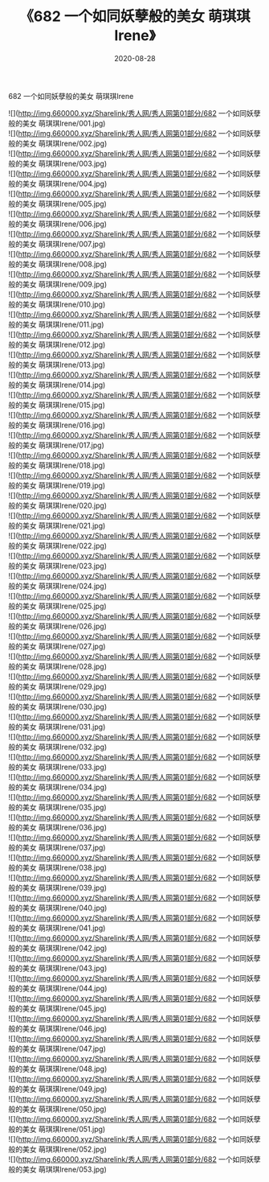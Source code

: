 ﻿---
layout: post
title:  《682 一个如同妖孽般的美女 萌琪琪Irene》
date:   2020-08-28
img: http://img.660000.xyz/Sharelink/秀人网/秀人网第01部分/682 一个如同妖孽般的美女 萌琪琪Irene/000.jpg
categories: [美女, 清纯, 唯美]
---

682 一个如同妖孽般的美女 萌琪琪Irene

  ![](http://img.660000.xyz/Sharelink/秀人网/秀人网第01部分/682 一个如同妖孽般的美女 萌琪琪Irene/001.jpg) <br> ![](http://img.660000.xyz/Sharelink/秀人网/秀人网第01部分/682 一个如同妖孽般的美女 萌琪琪Irene/002.jpg) <br> ![](http://img.660000.xyz/Sharelink/秀人网/秀人网第01部分/682 一个如同妖孽般的美女 萌琪琪Irene/003.jpg) <br> ![](http://img.660000.xyz/Sharelink/秀人网/秀人网第01部分/682 一个如同妖孽般的美女 萌琪琪Irene/004.jpg) <br> ![](http://img.660000.xyz/Sharelink/秀人网/秀人网第01部分/682 一个如同妖孽般的美女 萌琪琪Irene/005.jpg) <br> ![](http://img.660000.xyz/Sharelink/秀人网/秀人网第01部分/682 一个如同妖孽般的美女 萌琪琪Irene/006.jpg) <br> ![](http://img.660000.xyz/Sharelink/秀人网/秀人网第01部分/682 一个如同妖孽般的美女 萌琪琪Irene/007.jpg) <br> ![](http://img.660000.xyz/Sharelink/秀人网/秀人网第01部分/682 一个如同妖孽般的美女 萌琪琪Irene/008.jpg) <br> ![](http://img.660000.xyz/Sharelink/秀人网/秀人网第01部分/682 一个如同妖孽般的美女 萌琪琪Irene/009.jpg) <br> ![](http://img.660000.xyz/Sharelink/秀人网/秀人网第01部分/682 一个如同妖孽般的美女 萌琪琪Irene/010.jpg) <br> ![](http://img.660000.xyz/Sharelink/秀人网/秀人网第01部分/682 一个如同妖孽般的美女 萌琪琪Irene/011.jpg) <br> ![](http://img.660000.xyz/Sharelink/秀人网/秀人网第01部分/682 一个如同妖孽般的美女 萌琪琪Irene/012.jpg) <br> ![](http://img.660000.xyz/Sharelink/秀人网/秀人网第01部分/682 一个如同妖孽般的美女 萌琪琪Irene/013.jpg) <br> ![](http://img.660000.xyz/Sharelink/秀人网/秀人网第01部分/682 一个如同妖孽般的美女 萌琪琪Irene/014.jpg) <br> ![](http://img.660000.xyz/Sharelink/秀人网/秀人网第01部分/682 一个如同妖孽般的美女 萌琪琪Irene/015.jpg) <br> ![](http://img.660000.xyz/Sharelink/秀人网/秀人网第01部分/682 一个如同妖孽般的美女 萌琪琪Irene/016.jpg) <br> ![](http://img.660000.xyz/Sharelink/秀人网/秀人网第01部分/682 一个如同妖孽般的美女 萌琪琪Irene/017.jpg) <br> ![](http://img.660000.xyz/Sharelink/秀人网/秀人网第01部分/682 一个如同妖孽般的美女 萌琪琪Irene/018.jpg) <br> ![](http://img.660000.xyz/Sharelink/秀人网/秀人网第01部分/682 一个如同妖孽般的美女 萌琪琪Irene/019.jpg) <br> ![](http://img.660000.xyz/Sharelink/秀人网/秀人网第01部分/682 一个如同妖孽般的美女 萌琪琪Irene/020.jpg) <br> ![](http://img.660000.xyz/Sharelink/秀人网/秀人网第01部分/682 一个如同妖孽般的美女 萌琪琪Irene/021.jpg) <br> ![](http://img.660000.xyz/Sharelink/秀人网/秀人网第01部分/682 一个如同妖孽般的美女 萌琪琪Irene/022.jpg) <br> ![](http://img.660000.xyz/Sharelink/秀人网/秀人网第01部分/682 一个如同妖孽般的美女 萌琪琪Irene/023.jpg) <br> ![](http://img.660000.xyz/Sharelink/秀人网/秀人网第01部分/682 一个如同妖孽般的美女 萌琪琪Irene/024.jpg) <br> ![](http://img.660000.xyz/Sharelink/秀人网/秀人网第01部分/682 一个如同妖孽般的美女 萌琪琪Irene/025.jpg) <br> ![](http://img.660000.xyz/Sharelink/秀人网/秀人网第01部分/682 一个如同妖孽般的美女 萌琪琪Irene/026.jpg) <br> ![](http://img.660000.xyz/Sharelink/秀人网/秀人网第01部分/682 一个如同妖孽般的美女 萌琪琪Irene/027.jpg) <br> ![](http://img.660000.xyz/Sharelink/秀人网/秀人网第01部分/682 一个如同妖孽般的美女 萌琪琪Irene/028.jpg) <br> ![](http://img.660000.xyz/Sharelink/秀人网/秀人网第01部分/682 一个如同妖孽般的美女 萌琪琪Irene/029.jpg) <br> ![](http://img.660000.xyz/Sharelink/秀人网/秀人网第01部分/682 一个如同妖孽般的美女 萌琪琪Irene/030.jpg) <br> ![](http://img.660000.xyz/Sharelink/秀人网/秀人网第01部分/682 一个如同妖孽般的美女 萌琪琪Irene/031.jpg) <br> ![](http://img.660000.xyz/Sharelink/秀人网/秀人网第01部分/682 一个如同妖孽般的美女 萌琪琪Irene/032.jpg) <br> ![](http://img.660000.xyz/Sharelink/秀人网/秀人网第01部分/682 一个如同妖孽般的美女 萌琪琪Irene/033.jpg) <br> ![](http://img.660000.xyz/Sharelink/秀人网/秀人网第01部分/682 一个如同妖孽般的美女 萌琪琪Irene/034.jpg) <br> ![](http://img.660000.xyz/Sharelink/秀人网/秀人网第01部分/682 一个如同妖孽般的美女 萌琪琪Irene/035.jpg) <br> ![](http://img.660000.xyz/Sharelink/秀人网/秀人网第01部分/682 一个如同妖孽般的美女 萌琪琪Irene/036.jpg) <br> ![](http://img.660000.xyz/Sharelink/秀人网/秀人网第01部分/682 一个如同妖孽般的美女 萌琪琪Irene/037.jpg) <br> ![](http://img.660000.xyz/Sharelink/秀人网/秀人网第01部分/682 一个如同妖孽般的美女 萌琪琪Irene/038.jpg) <br> ![](http://img.660000.xyz/Sharelink/秀人网/秀人网第01部分/682 一个如同妖孽般的美女 萌琪琪Irene/039.jpg) <br> ![](http://img.660000.xyz/Sharelink/秀人网/秀人网第01部分/682 一个如同妖孽般的美女 萌琪琪Irene/040.jpg) <br> ![](http://img.660000.xyz/Sharelink/秀人网/秀人网第01部分/682 一个如同妖孽般的美女 萌琪琪Irene/041.jpg) <br> ![](http://img.660000.xyz/Sharelink/秀人网/秀人网第01部分/682 一个如同妖孽般的美女 萌琪琪Irene/042.jpg) <br> ![](http://img.660000.xyz/Sharelink/秀人网/秀人网第01部分/682 一个如同妖孽般的美女 萌琪琪Irene/043.jpg) <br> ![](http://img.660000.xyz/Sharelink/秀人网/秀人网第01部分/682 一个如同妖孽般的美女 萌琪琪Irene/044.jpg) <br> ![](http://img.660000.xyz/Sharelink/秀人网/秀人网第01部分/682 一个如同妖孽般的美女 萌琪琪Irene/045.jpg) <br> ![](http://img.660000.xyz/Sharelink/秀人网/秀人网第01部分/682 一个如同妖孽般的美女 萌琪琪Irene/046.jpg) <br> ![](http://img.660000.xyz/Sharelink/秀人网/秀人网第01部分/682 一个如同妖孽般的美女 萌琪琪Irene/047.jpg) <br> ![](http://img.660000.xyz/Sharelink/秀人网/秀人网第01部分/682 一个如同妖孽般的美女 萌琪琪Irene/048.jpg) <br> ![](http://img.660000.xyz/Sharelink/秀人网/秀人网第01部分/682 一个如同妖孽般的美女 萌琪琪Irene/049.jpg) <br> ![](http://img.660000.xyz/Sharelink/秀人网/秀人网第01部分/682 一个如同妖孽般的美女 萌琪琪Irene/050.jpg) <br> ![](http://img.660000.xyz/Sharelink/秀人网/秀人网第01部分/682 一个如同妖孽般的美女 萌琪琪Irene/051.jpg) <br> ![](http://img.660000.xyz/Sharelink/秀人网/秀人网第01部分/682 一个如同妖孽般的美女 萌琪琪Irene/052.jpg) <br> ![](http://img.660000.xyz/Sharelink/秀人网/秀人网第01部分/682 一个如同妖孽般的美女 萌琪琪Irene/053.jpg) <br>